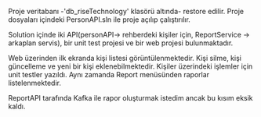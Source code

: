 Proje veritabanı -'db_riseTechnology' klasörü altında- restore edilir.
Proje dosyaları içindeki PersonAPI.sln ile proje açılıp çalıştırılır.

Solution içinde iki API(personAPI-> rehberdeki kişiler için, ReportService -> arkaplan servis), bir unit test projesi ve bir web projesi bulunmaktadır.

Web üzerinden ilk ekranda kişi listesi görüntülenmektedir. Kişi silme, kişi güncelleme ve yeni bir kişi eklenebilmektedir.
Kişiler üzerindeki işlemler için unit testler yazıldı.
Aynı zamanda Report menüsünden raporlar listelenmektedir.

ReportAPI tarafında Kafka ile rapor oluşturmak istedim ancak bu kısım eksik kaldı.
